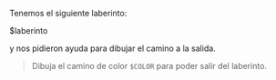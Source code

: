 Tenemos el siguiente laberinto:

$laberinto

y nos pidieron ayuda para dibujar el camino a la salida.

> Dibuja el camino de color `$COLOR` para poder salir del laberinto.